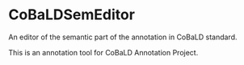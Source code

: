 # CoBaLDSemEditor
An editor of the semantic part of the annotation in CoBaLD standard.

This is an annotation tool for CoBaLD Annotation Project.

